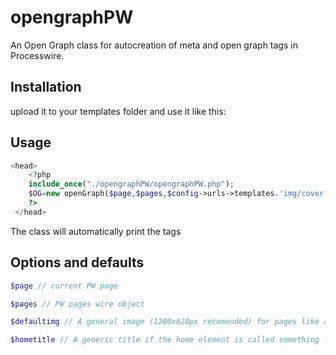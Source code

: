 # opengraphPW

An Open Graph class for autocreation of meta and open graph tags in Processwire.

## Installation

upload it to your templates folder and use it like this:

## Usage

```php
<head>
	<?php
	include_once("./opengraphPW/opengraphPW.php");
	$OG=new openGraph($page,$pages,$config->urls->templates.'img/cover.jpg',"Title of your website");
	?>
 </head>
```

The class will automatically print the tags 

## Options and defaults
```php
$page // current PW page

$pages // PW pages wire object

$defaultimg // A general image (1200x628px recomended) for pages like a home page where there's no content image

$hometitle // A generic title if the home element is called something like "home"
```
